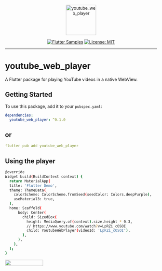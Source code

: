 <p align="center">
    <img src="https://i.ibb.co/rdQfwSg/icon-512.png" height="100" alt="youtube_web_player" />
</p>

<p align="center">
<a href="http://fluttersamples.com"><img src="https://img.shields.io/badge/flutter-samples-teal.svg?longCache=true" alt="Flutter Samples"></a>
<a href="https://opensource.org/licenses/MIT"><img src="https://img.shields.io/badge/license-MIT-purple.svg" alt="License: MIT"></a>
</p>

---

# youtube_web_player

A Flutter package for playing YouTube videos in a native WebView.

## Getting Started

To use this package, add it to your `pubspec.yaml`:

```yaml
dependencies:
  youtube_web_player: ^0.1.0
```
## or
```yaml
flutter pub add youtube_web_player
```

## Using the player
```bash
@override
Widget build(BuildContext context) {
  return MaterialApp(
  title: 'Flutter Demo',
  theme: ThemeData(
    colorScheme: ColorScheme.fromSeed(seedColor: Colors.deepPurple),
    useMaterial3: true,
  ),
  home: Scaffold(
      body: Center(
        child: SizedBox(
          height: MediaQuery.of(context).size.height * 0.3,
          // https://www.youtube.com/watch?v=LpRZi_cOSOI
          child: YoutubeWebPlayer(videoId: 'LpRZi_cOSOI'),
        ),
      ),
    ),
  );
}
```

<div style="display: flex;">
    <img src="https://i.ibb.co/VtXzYp0/image-18-12-24-12-51.png" width="50%" alt=""/>
</div>
